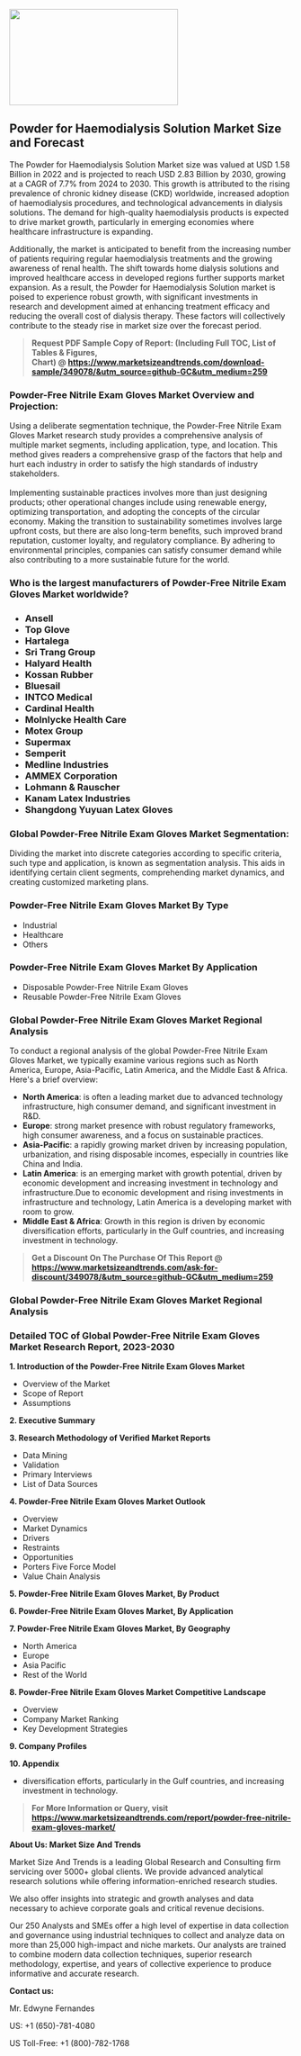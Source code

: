 <p><img class="alignnone size-medium wp-image-20088" src="https://ffe5etoiles.com/wp-content/uploads/2024/12/MST1-300x171.png" alt="" width="300" height="171" /></p><h2>Powder for Haemodialysis Solution Market Size and Forecast</h2><p>The Powder for Haemodialysis Solution Market size was valued at USD 1.58 Billion in 2022 and is projected to reach USD 2.83 Billion by 2030, growing at a CAGR of 7.7% from 2024 to 2030. This growth is attributed to the rising prevalence of chronic kidney disease (CKD) worldwide, increased adoption of haemodialysis procedures, and technological advancements in dialysis solutions. The demand for high-quality haemodialysis products is expected to drive market growth, particularly in emerging economies where healthcare infrastructure is expanding.</p><p>Additionally, the market is anticipated to benefit from the increasing number of patients requiring regular haemodialysis treatments and the growing awareness of renal health. The shift towards home dialysis solutions and improved healthcare access in developed regions further supports market expansion. As a result, the Powder for Haemodialysis Solution market is poised to experience robust growth, with significant investments in research and development aimed at enhancing treatment efficacy and reducing the overall cost of dialysis therapy. These factors will collectively contribute to the steady rise in market size over the forecast period.</p></p><blockquote id="" class=""><strong>Request PDF Sample Copy of Report: (Including Full TOC, List of Tables &amp; Figures, Chart)&nbsp;@&nbsp;<strong><a href="https://www.marketsizeandtrends.com/download-sample/349078/&utm_source=github-GC&utm_medium=259" target="_blank">https://www.marketsizeandtrends.com/download-sample/349078/&utm_source=github-GC&utm_medium=259</a></strong></strong></blockquote><h3 id="" class="">Powder-Free Nitrile Exam Gloves Market&nbsp;Overview and Projection:</h3><p id="" class="">Using a deliberate segmentation technique, the Powder-Free Nitrile Exam Gloves Market research study provides a comprehensive analysis of multiple market segments, including application, type, and location. This method gives readers a comprehensive grasp of the factors that help and hurt each industry in order to satisfy the high standards of industry stakeholders. <br /> <br />Implementing sustainable practices involves more than just designing products; other operational changes include using renewable energy, optimizing transportation, and adopting the concepts of the circular economy. Making the transition to sustainability sometimes involves large upfront costs, but there are also long-term benefits, such improved brand reputation, customer loyalty, and regulatory compliance. By adhering to environmental principles, companies can satisfy consumer demand while also contributing to a more sustainable future for the world.</p><h3 id="" class="">Who is the largest manufacturers of&nbsp;Powder-Free Nitrile Exam Gloves Market worldwide?</h3><h3 class=""><p><ul><li>Ansell </li><li> Top Glove </li><li> Hartalega </li><li> Sri Trang Group </li><li> Halyard Health </li><li> Kossan Rubber </li><li> Bluesail </li><li> INTCO Medical </li><li> Cardinal Health </li><li> Molnlycke Health Care </li><li> Motex Group </li><li> Supermax </li><li> Semperit </li><li> Medline Industries </li><li> AMMEX Corporation </li><li> Lohmann & Rauscher </li><li> Kanam Latex Industries </li><li> Shangdong Yuyuan Latex Gloves</li></ul></p></h3><h3 id="" class="">Global&nbsp;Powder-Free Nitrile Exam Gloves Market Segmentation:</h3><p id="" class="">Dividing the market into discrete categories according to specific criteria, such type and application, is known as segmentation analysis. This aids in identifying certain client segments, comprehending market dynamics, and creating customized marketing plans.</p><h3 id="" class="">Powder-Free Nitrile Exam Gloves Market&nbsp;By Type</h3><p><p><ul><li>Industrial</li><li> Healthcare</li><li> Others</p></li></ul></p></p><h3 id="" class="">Powder-Free Nitrile Exam Gloves Market&nbsp;By Application</h3><p class=""><p><ul><li>Disposable Powder-Free Nitrile Exam Gloves</li><li> Reusable Powder-Free Nitrile Exam Gloves</li></ul></p></p><h3 id="" class="">Global Powder-Free Nitrile Exam Gloves Market Regional Analysis</h3><p id="" class="">To conduct a regional analysis of the global Powder-Free Nitrile Exam Gloves Market, we typically examine various regions such as North America, Europe, Asia-Pacific, Latin America, and the Middle East &amp; Africa. Here's a brief overview:</p><ul><li><strong>North America</strong>: is often a leading market due to advanced technology infrastructure, high consumer demand, and significant investment in R&amp;D.</li><li><strong>Europe</strong>: strong market presence with robust regulatory frameworks, high consumer awareness, and a focus on sustainable practices.</li><li><strong>Asia-Pacific</strong>: a rapidly growing market driven by increasing population, urbanization, and rising disposable incomes, especially in countries like China and India.</li><li><strong>Latin America</strong>: is an emerging market with growth potential, driven by economic development and increasing investment in technology and infrastructure.Due to economic development and rising investments in infrastructure and technology, Latin America is a developing market with room to grow.</li><li><strong>Middle East &amp; Africa</strong>: Growth in this region is driven by economic diversification efforts, particularly in the Gulf countries, and increasing investment in technology.</li></ul><blockquote id="" class=""><strong>Get a Discount On The Purchase Of This Report @ <strong><a href="https://www.marketsizeandtrends.com/ask-for-discount/349078/&utm_source=github-GC&utm_medium=259" target="_blank">https://www.marketsizeandtrends.com/ask-for-discount/349078/&utm_source=github-GC&utm_medium=259</a></strong></strong></blockquote><h3 id="" class="">Global Powder-Free Nitrile Exam Gloves Market Regional Analysis</h3><h3 id="" class="">Detailed TOC of Global Powder-Free Nitrile Exam Gloves Market Research Report, 2023-2030</h3><p id="" class=""><strong>1. Introduction of the Powder-Free Nitrile Exam Gloves Market</strong></p><ul><li>Overview of the Market</li><li>Scope of Report</li><li>Assumptions</li></ul><p id="" class=""><strong>2. Executive Summary</strong></p><p id="" class=""><strong>3. Research Methodology of Verified Market Reports</strong></p><ul><li>Data Mining</li><li>Validation</li><li>Primary Interviews</li><li>List of Data Sources</li></ul><p id="" class=""><strong>4. Powder-Free Nitrile Exam Gloves Market Outlook</strong></p><ul><li>Overview</li><li>Market Dynamics</li><li>Drivers</li><li>Restraints</li><li>Opportunities</li><li>Porters Five Force Model</li><li>Value Chain Analysis</li></ul><p id="" class=""><strong>5. Powder-Free Nitrile Exam Gloves Market, By Product</strong></p><p id="" class=""><strong>6. Powder-Free Nitrile Exam Gloves Market, By Application</strong></p><p id="" class=""><strong>7. Powder-Free Nitrile Exam Gloves Market, By Geography</strong></p><ul><li>North America</li><li>Europe</li><li>Asia Pacific</li><li>Rest of the World</li></ul><p id="" class=""><strong>8. Powder-Free Nitrile Exam Gloves Market Competitive Landscape</strong></p><ul><li>Overview</li><li>Company Market Ranking</li><li>Key Development Strategies</li></ul><p id="" class=""><strong>9. Company Profiles</strong></p><p id="" class=""><strong>10. Appendix</strong></p><ul><li>diversification efforts, particularly in the Gulf countries, and increasing investment in technology.</li></ul><blockquote id="" class=""><strong>For More Information or Query, visit <strong><strong><a href="https://www.marketsizeandtrends.com/report/powder-free-nitrile-exam-gloves-market/" target="_blank">https://www.marketsizeandtrends.com/report/powder-free-nitrile-exam-gloves-market/</a></strong></strong></strong></blockquote><p id="" class=""><strong>About Us: Market Size And Trends</strong></p><p id="" class="">Market Size And Trends is a leading Global Research and Consulting firm servicing over 5000+ global clients. We provide advanced analytical research solutions while offering information-enriched research studies.</p><p id="" class="">We also offer insights into strategic and growth analyses and data necessary to achieve corporate goals and critical revenue decisions.</p><p id="" class="">Our 250 Analysts and SMEs offer a high level of expertise in data collection and governance using industrial techniques to collect and analyze data on more than 25,000 high-impact and niche markets. Our analysts are trained to combine modern data collection techniques, superior research methodology, expertise, and years of collective experience to produce informative and accurate research.</p><p id="" class=""><strong>Contact us:</strong></p><p id="" class="">Mr. Edwyne Fernandes</p><p id="" class="">US: +1 (650)-781-4080</p><p id="" class="">US Toll-Free: +1 (800)-782-1768</p>
